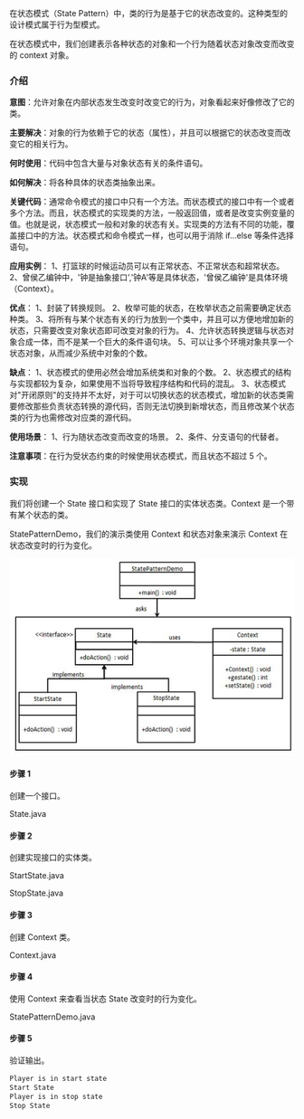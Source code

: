 在状态模式（State Pattern）中，类的行为是基于它的状态改变的。这种类型的设计模式属于行为型模式。

在状态模式中，我们创建表示各种状态的对象和一个行为随着状态对象改变而改变的 context 对象。

### 介绍

**意图**：允许对象在内部状态发生改变时改变它的行为，对象看起来好像修改了它的类。

**主要解决**：对象的行为依赖于它的状态（属性），并且可以根据它的状态改变而改变它的相关行为。

**何时使用**：代码中包含大量与对象状态有关的条件语句。

**如何解决**：将各种具体的状态类抽象出来。

**关键代码**：通常命令模式的接口中只有一个方法。而状态模式的接口中有一个或者多个方法。而且，状态模式的实现类的方法，一般返回值，或者是改变实例变量的值。也就是说，状态模式一般和对象的状态有关。实现类的方法有不同的功能，覆盖接口中的方法。状态模式和命令模式一样，也可以用于消除 if...else 等条件选择语句。

**应用实例**： 1、打篮球的时候运动员可以有正常状态、不正常状态和超常状态。 2、曾侯乙编钟中，'钟是抽象接口','钟A'等是具体状态，'曾侯乙编钟'是具体环境（Context）。

**优点**： 1、封装了转换规则。 2、枚举可能的状态，在枚举状态之前需要确定状态种类。 3、将所有与某个状态有关的行为放到一个类中，并且可以方便地增加新的状态，只需要改变对象状态即可改变对象的行为。 4、允许状态转换逻辑与状态对象合成一体，而不是某一个巨大的条件语句块。 5、可以让多个环境对象共享一个状态对象，从而减少系统中对象的个数。

**缺点**： 1、状态模式的使用必然会增加系统类和对象的个数。 2、状态模式的结构与实现都较为复杂，如果使用不当将导致程序结构和代码的混乱。 3、状态模式对"开闭原则"的支持并不太好，对于可以切换状态的状态模式，增加新的状态类需要修改那些负责状态转换的源代码，否则无法切换到新增状态，而且修改某个状态类的行为也需修改对应类的源代码。

**使用场景**： 1、行为随状态改变而改变的场景。 2、条件、分支语句的代替者。

**注意事项**：在行为受状态约束的时候使用状态模式，而且状态不超过 5 个。

### 实现

我们将创建一个 State 接口和实现了 State 接口的实体状态类。Context 是一个带有某个状态的类。

StatePatternDemo，我们的演示类使用 Context 和状态对象来演示 Context 在状态改变时的行为变化。

![](https://github.com/RonCantWriteCode/DesignPattern/blob/main/src/main/resources/image/statepattern.jpg)

#### 步骤 1

创建一个接口。

State.java

#### 步骤 2

创建实现接口的实体类。

StartState.java

StopState.java

#### 步骤 3

创建 Context 类。

Context.java

#### 步骤 4

使用 Context 来查看当状态 State 改变时的行为变化。

StatePatternDemo.java

#### 步骤 5

验证输出。

```
Player is in start state
Start State
Player is in stop state
Stop State
```